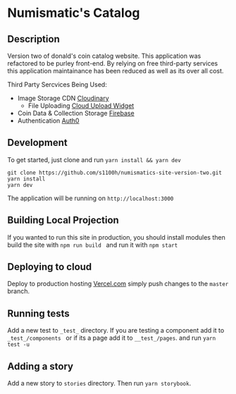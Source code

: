 # Numismatic's Catalog

## Description
Version two of donald's coin catalog website. This application was refactored to be purley front-end. By relying on free third-party services this application maintainance has been reduced as well as its over all cost.

Third Party Sercvices Being Used:
* Image Storage CDN [Cloudinary](https://cloudinary.com/ "Cloudinary")
  * File Uploading [Cloud Upload Widget](https://cloudinary.com/documentation/upload_widget "Cloudinary Upload Widget")
* Coin Data & Collection Storage [Firebase](https://firebase.google.com/ "Firebase")
* Authentication [Auth0](https://auth0.com/ "Auth0")

## Development

To get started, just clone and run ```yarn install && yarn dev```

```
git clone https://github.com/s1100h/numismatics-site-version-two.git
yarn install
yarn dev

```

The application will be running on ```http://localhost:3000```

## Building Local Projection

If you wanted to run this site in production, you should install modules then build the site with ```npm run build ``` and run it with ``` npm start ```


## Deploying to cloud

Deploy to production hosting [Vercel.com](https://vercel.com/ "Vercel.com") simply push changes to the ``` master ``` branch.

## Running tests

Add a new test to ```_test_``` directory. If you are testing a component add it to ```_test_/components ``` or if its a page add it to ``` __test_/pages ```. and run ``` yarn test -u ```


## Adding a story

Add a new story to ```stories``` directory. Then run ``` yarn storybook ```.



